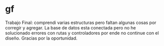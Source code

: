 # gf
Trabajo Final: comprendi varias estructuras pero faltan algunas cosas por corregir y agregar. 
La base de datos esta conectada pero no he solucionado errores con rutas y controladores por ende no continue con el diseño. Gracias por la oportunidad. 
